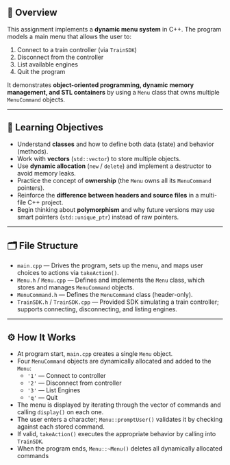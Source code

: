 ## 📖 Overview
This assignment implements a **dynamic menu system** in C++. The program models a main menu that allows the user to:
1. Connect to a train controller (via `TrainSDK`)
2. Disconnect from the controller
3. List available engines
4. Quit the program

It demonstrates **object-oriented programming, dynamic memory management, and STL containers** by using a `Menu` class that owns multiple `MenuCommand` objects.

---

## 🎯 Learning Objectives
- Understand **classes** and how to define both data (state) and behavior (methods).
- Work with **vectors** (`std::vector`) to store multiple objects.
- Use **dynamic allocation** (`new` / `delete`) and implement a destructor to avoid memory leaks.
- Practice the concept of **ownership** (the `Menu` owns all its `MenuCommand` pointers).
- Reinforce the **difference between headers and source files** in a multi-file C++ project.
- Begin thinking about **polymorphism** and why future versions may use smart pointers (`std::unique_ptr`) instead of raw pointers.

---

## 🗂 File Structure
- `main.cpp` — Drives the program, sets up the menu, and maps user choices to actions via `takeAction()`.
- `Menu.h` / `Menu.cpp` — Defines and implements the `Menu` class, which stores and manages `MenuCommand` objects.
- `MenuCommand.h` — Defines the `MenuCommand` class (header-only).
- `TrainSDK.h` / `TrainSDK.cpp` — Provided SDK simulating a train controller; supports connecting, disconnecting, and listing engines.

---

## ⚙️ How It Works
- At program start, `main.cpp` creates a single `Menu` object.
- Four `MenuCommand` objects are dynamically allocated and added to the `Menu`:
  - `'1'` — Connect to controller
  - `'2'` — Disconnect from controller
  - `'3'` — List Engines
  - `'q'` — Quit
- The menu is displayed by iterating through the vector of commands and calling `display()` on each one.
- The user enters a character; `Menu::promptUser()` validates it by checking against each stored command.
- If valid, `takeAction()` executes the appropriate behavior by calling into `TrainSDK`.
- When the program ends, `Menu::~Menu()` deletes all dynamically allocated commands
